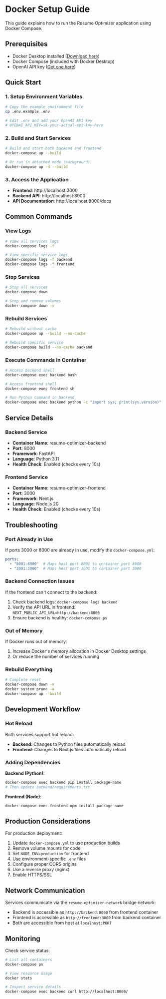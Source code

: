# Docker Setup Guide

This guide explains how to run the Resume Optimizer application using Docker Compose.

## Prerequisites

- Docker Desktop installed ([Download here](https://www.docker.com/products/docker-desktop))
- Docker Compose (included with Docker Desktop)
- OpenAI API key ([Get one here](https://platform.openai.com/api-keys))

## Quick Start

### 1. Setup Environment Variables

```bash
# Copy the example environment file
cp .env.example .env

# Edit .env and add your OpenAI API key
# OPENAI_API_KEY=sk-your-actual-api-key-here
```

### 2. Build and Start Services

```bash
# Build and start both backend and frontend
docker-compose up --build

# Or run in detached mode (background)
docker-compose up -d --build
```

### 3. Access the Application

- **Frontend**: http://localhost:3000
- **Backend API**: http://localhost:8000
- **API Documentation**: http://localhost:8000/docs

## Common Commands

### View Logs

```bash
# View all services logs
docker-compose logs -f

# View specific service logs
docker-compose logs -f backend
docker-compose logs -f frontend
```

### Stop Services

```bash
# Stop all services
docker-compose down

# Stop and remove volumes
docker-compose down -v
```

### Rebuild Services

```bash
# Rebuild without cache
docker-compose up --build --no-cache

# Rebuild specific service
docker-compose build --no-cache backend
```

### Execute Commands in Container

```bash
# Access backend shell
docker-compose exec backend bash

# Access frontend shell
docker-compose exec frontend sh

# Run Python command in backend
docker-compose exec backend python -c "import sys; print(sys.version)"
```

## Service Details

### Backend Service
- **Container Name**: resume-optimizer-backend
- **Port**: 8000
- **Framework**: FastAPI
- **Language**: Python 3.11
- **Health Check**: Enabled (checks every 10s)

### Frontend Service
- **Container Name**: resume-optimizer-frontend
- **Port**: 3000
- **Framework**: Next.js
- **Language**: Node.js 20
- **Health Check**: Enabled (checks every 10s)

## Troubleshooting

### Port Already in Use

If ports 3000 or 8000 are already in use, modify the `docker-compose.yml`:

```yaml
ports:
  - "8001:8000"  # Maps host port 8001 to container port 8000
  - "3001:3000"  # Maps host port 3001 to container port 3000
```

### Backend Connection Issues

If the frontend can't connect to the backend:

1. Check backend logs: `docker-compose logs backend`
2. Verify the API URL in frontend: `NEXT_PUBLIC_API_URL=http://backend:8000`
3. Ensure backend is healthy: `docker-compose ps`

### Out of Memory

If Docker runs out of memory:

1. Increase Docker's memory allocation in Docker Desktop settings
2. Or reduce the number of services running

### Rebuild Everything

```bash
# Complete reset
docker-compose down -v
docker system prune -a
docker-compose up --build
```

## Development Workflow

### Hot Reload

Both services support hot reload:

- **Backend**: Changes to Python files automatically reload
- **Frontend**: Changes to Next.js files automatically reload

### Adding Dependencies

**Backend (Python)**:
```bash
docker-compose exec backend pip install package-name
# Then update backend/requirements.txt
```

**Frontend (Node)**:
```bash
docker-compose exec frontend npm install package-name
```

## Production Considerations

For production deployment:

1. Update `docker-compose.yml` to use production builds
2. Remove volume mounts for code
3. Set `NODE_ENV=production` for frontend
4. Use environment-specific `.env` files
5. Configure proper CORS origins
6. Use a reverse proxy (nginx)
7. Enable HTTPS/SSL

## Network Communication

Services communicate via the `resume-optimizer-network` bridge network:

- Backend is accessible as `http://backend:8000` from frontend container
- Frontend is accessible as `http://frontend:3000` from backend container
- Both are accessible from host at `localhost:PORT`

## Monitoring

Check service status:

```bash
# List all containers
docker-compose ps

# View resource usage
docker stats

# Inspect service details
docker-compose exec backend curl http://localhost:8000/
```

